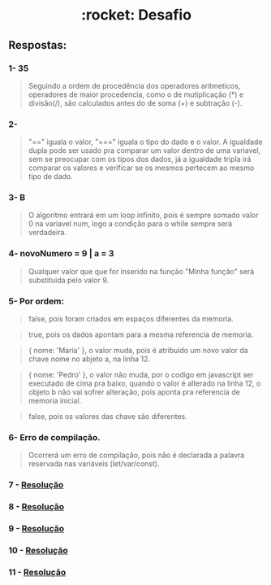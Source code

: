 <h1 align="center">:rocket: Desafio</h1>

## Respostas:

### 1- 35
> Seguindo a ordem de procedência dos operadores aritmeticos, operadores de maior procedencia, como o de mutiplicação (*) e divisão(/), são calculados antes do de soma (+) e subtração (-).

### 2- 
> "==" iguala o valor, "===" iguala o tipo do dado e o valor. A igualdade dupla pode ser usado pra comparar um valor dentro de uma variavel, sem se preocupar com os tipos dos dados, já a igualdade tripla irá comparar os valores e verificar se os mesmos pertecem ao mesmo tipo de dado.

### 3- B

> O algoritmo entrará em um loop infinito, pois é sempre somado valor 0 na variavel num, logo a condição para o while sempre será verdadeira. 

### 4- novoNumero = 9 | a = 3

> Qualquer valor que que for inserido na função "Minha função" será substituida pelo valor 9.

### 5- Por ordem:
> false, pois foram criados em espaços diferentes da memoria.

> true, pois os dados apontam para a mesma referencia de memoria.

> { nome: 'Maria' }, o valor muda, pois é atribuido um novo valor da chave nome no abjeto a, na linha 12.

> { nome: 'Pedro' }, o valor não muda, por o codigo em javascript ser executado de cima pra baixo, quando o valor é alterado na linha 12, o objeto b não vai sofrer alteração, pois aponta pra referencia de memoria inicial.

> false, pois os valores das chave são diferentes.

### 6-  Erro de compilação.
> Ocorrerá um erro de compilação, pois não é declarada a palavra reservada nas variáveis (let/var/const).

### 7 - [Resolução](https://github.com/crissipires/Desafio_JavaScript/blob/main/questao7.js)

### 8 - [Resolução](https://github.com/crissipires/Desafio_JavaScript/blob/main/questao8.js)

### 9 - [Resolução](https://github.com/crissipires/Desafio_JavaScript/blob/main/questao9.js)

### 10 - [Resolução](https://github.com/crissipires/Desafio_JavaScript/blob/main/questao10.js)
 
### 11 - [Resolução](https://github.com/crissipires/Desafio_JavaScript/blob/main/questao11.js)
